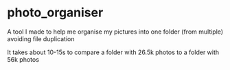 # photo_organiser
A tool I made to help me organise my pictures into one folder (from multiple) avoiding file duplication

It takes about 10-15s to compare a folder with 26.5k photos to a folder with 56k photos
